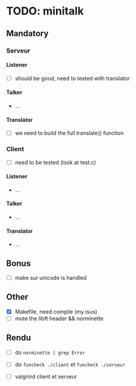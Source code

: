 # TODO: minitalk

## Mandatory

### Serveur

#### Listener
 - [ ] should be good, need to tested with translator

#### Talker
 - ...

#### Translator
 - [ ] we need to build the full translate() function

### Client
 - [ ] need to be tested (look at test.c)

#### Listener
 - ...

#### Talker
 - ...

#### Translator
 - ...

## Bonus
 - [ ] make sur unicode is handled

## Other
 - [X] Makefile, need compile (my isus)
 - [ ] mute the libft header && norminette

## Rendu

 - [ ] do ```norminette | grep Error```
 - [ ] do ```funcheck ./client``` et ```funcheck ./serveur```
 - [ ] valgrind client et serveur

